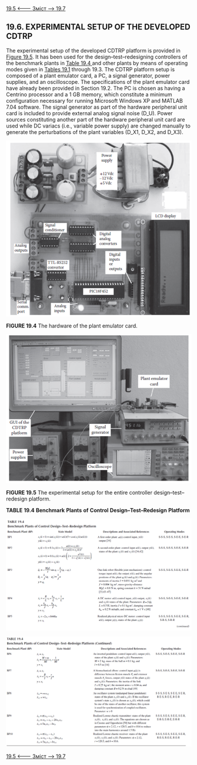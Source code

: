[19.5 <--- ](19_5.md) [   Зміст   ](README.md) [--> 19.7](19_7.md)

## 19.6. EXPERIMENTAL SETUP OF THE DEVELOPED CDTRP

The experimental setup of the developed CDTRP platform is provided in [Figure 19.5](#_bookmark104). It has been used for the design–test–redesigning controllers of the benchmark plants in [Table 19.4 ](#_bookmark105)and other plants by means of operating modes given in [Tables 19.1](#_bookmark101) through 19.3. The CDTRP platform setup is composed of a plant emulator card, a PC, a signal generator, power supplies, and an oscilloscope. The specifications of the plant emulator card have already been provided in Section 19.2. The PC is chosen as having a Centrino processor and a 1 GB memory, which constitute a minimum configuration necessary for running Microsoft Windows XP and MATLAB 7.04 software. The signal generator as part of the hardware peripheral unit card is included to provide external analog signal noise (D_U). Power sources constituting another part of the hardware peripheral unit card are used while DC variacs (i.e., variable power supply) are changed manually to generate the perturbations of the plant variables (D_X1, D_X2, and D_X3).

![image-20220822235931445](media/image-20220822235931445.png)

**FIGURE 19.4** The hardware of the plant emulator card.

![image-20220822235948497](media/image-20220822235948497.png)

**FIGURE 19.5** The experimental setup for the entire controller design–test–redesign platform.

**TABLE** **19.4**  **Benchmark** **Plants** **of** **Control** **Design–Test–Redesign** **Platform**

![image-20220823000034261](media/image-20220823000034261.png)



  ![image-20220823000103409](media/image-20220823000103409.png)

[19.5 <--- ](19_5.md) [   Зміст   ](README.md) [--> 19.7](19_7.md)